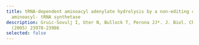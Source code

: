 ```yaml
---
title: tRNA-dependent aminoacyl adenylate hydrolysis by a non-editing class I
  aminoacyl- tRNA synthetase
description: Gruic-Sovulj I, Uter N, Bullock T, Perona JJ*. J. Biol. Chem. 280
  (2005) 23978-23986
selected: false
---
```

